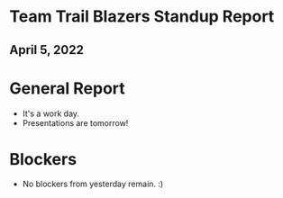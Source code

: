 # Team Trail Blazers Standup Report
## April 5, 2022

# General Report
- It's a work day.
- Presentations are tomorrow!

# Blockers
- No blockers from yesterday remain. :)